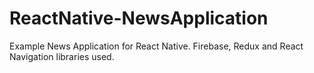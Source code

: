 # ReactNative-NewsApplication
Example News Application for React Native. Firebase, Redux and React Navigation libraries used.

